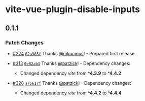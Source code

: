 # vite-vue-plugin-disable-inputs

## 0.1.1

### Patch Changes

- [#224](https://github.com/shopware/frontends/pull/224) [`62a985f`](https://github.com/shopware/frontends/commit/62a985f6b6ab81a38454c75e747bf425383e25e7) Thanks [@mkucmus](https://github.com/mkucmus)! - Prepared first release

- [#313](https://github.com/shopware/frontends/pull/313) [`0e82ab3`](https://github.com/shopware/frontends/commit/0e82ab395cc88e992d2d64853d27603548c36bb9) Thanks [@patzick](https://github.com/patzick)! - Dependency changes:

  - Changed dependency _vite_ from **^4.3.9** to **^4.4.2**

- [#328](https://github.com/shopware/frontends/pull/328) [`a75617f`](https://github.com/shopware/frontends/commit/a75617f4104f7e66599aa5341e46759bb9d414c9) Thanks [@patzick](https://github.com/patzick)! - Dependency changes:

  - Changed dependency _vite_ from **^4.4.2** to **^4.4.4**
